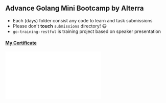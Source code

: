 ## Advance Golang Mini Bootcamp by Alterra
- Each (days) folder consist any code to learn and task submissions
- Please don't **touch** `submissions` directory! :smiley:
- `go-training-restful` is training project based on speaker presentation


#### [My Certificate](MUHAMMAD%20YUSUF%20MASHUR.pdf)
<embed src="MUHAMMAD%20YUSUF%20MASHUR.pdf" type="application/pdf">

